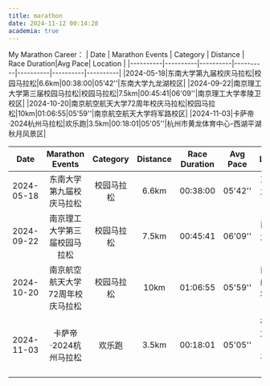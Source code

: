 ```yaml
---
title: marathon
date: 2024-11-12 00:14:28
academia: true
---
```

My Marathon Career：
| Date | Marathon Events | Category | Distance | Race Duration|Avg Pace| Location |
|----------|----------|----------|----------|----------|----------|----------|
|2024-05-18|东南大学第九届校庆马拉松|校园马拉松|6.6km|00:38:00|05'42''|东南大学九龙湖校区|
|2024-09-22|南京理工大学第三届校园马拉松|校园马拉松|7.5km|00:45:41|06'09''|南京理工大学孝陵卫校区|
|2024-10-20|南京航空航天大学72周年校庆马拉松|校园马拉松|10km|01:06:55|05'59''|南京航空航天大学将军路校区|
|2024-11-03|卡萨帝·2024杭州马拉松|欢乐跑|3.5km|00:18:01|05'05''|杭州市黄龙体育中心-西湖平湖秋月风景区|

|          Date          |                        Marathon Events                        |     Category     |  Distance  |  Race Duration  |  Avg Pace  |                              Location                               |
|:----------------------:|:-------------------------------------------------------------:|:----------------:|:----------:|:---------------:|:----------:|:------------------------------------------------------------------:|
|     2024-05-18         | 东南大学第九届校庆马拉松                                      |     校园马拉松     |   6.6km    |     00:38:00    |   05'42''  | 东南大学九龙湖校区                                                |
|     2024-09-22         | 南京理工大学第三届校园马拉松                                  |     校园马拉松     |   7.5km    |     00:45:41    |   06'09''  | 南京理工大学孝陵卫校区                                            |
|     2024-10-20         | 南京航空航天大学72周年校庆马拉松                             |     校园马拉松     |   10km     |     01:06:55    |   05'59''  | 南京航空航天大学将军路校区                                        |
|     2024-11-03         | 卡萨帝·2024杭州马拉松                                        |     欢乐跑       |   3.5km    |     00:18:01    |   05'05''  | 杭州市黄龙体育中心-西湖平湖秋月风景区                            |

